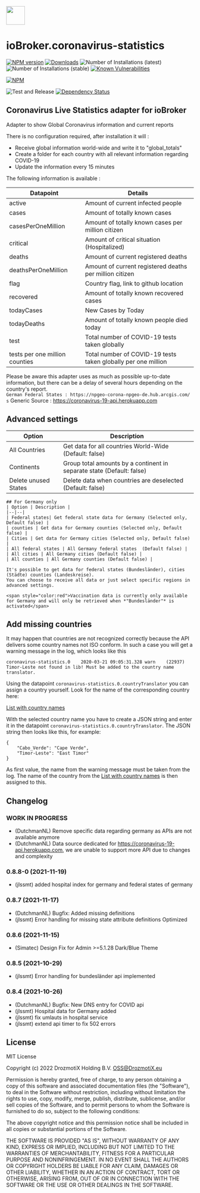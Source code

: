<img src="./admin/coronavirus-statistics.png" width="50" height="50" alt="">

# ioBroker.coronavirus-statistics

[![NPM version](http://img.shields.io/npm/v/iobroker.coronavirus-statistics.svg)](https://www.npmjs.com/package/iobroker.coronavirus-statistics)
[![Downloads](https://img.shields.io/npm/dm/iobroker.coronavirus-statistics.svg)](https://www.npmjs.com/package/iobroker.coronavirus-statistics)
![Number of Installations (latest)](http://iobroker.live/badges/coronavirus-statistics-installed.svg)
![Number of Installations (stable)](http://iobroker.live/badges/coronavirus-statistics-stable.svg)
[![Known Vulnerabilities](https://snyk.io/test/github/DrozmotiX/ioBroker.coronavirus-statistics/badge.svg)](https://snyk.io/test/github/DrozmotiX/ioBroker.coronavirus-statistics)

[![NPM](https://nodei.co/npm/iobroker.coronavirus-statistics.png?downloads=true)](https://nodei.co/npm/iobroker.coronavirus-statistics/)

![Test and Release](https://github.com/DrozmotiX/ioBroker.coronavirus-statistics/workflows/Test%20and%20Release/badge.svg)
[![Dependency Status](https://img.shields.io/david/DrozmotiX/ioBroker.coronavirus-statistics.svg)](https://david-dm.org/DrozmotiX/ioBroker.coronavirus-statistics)
## Coronavirus Live Statistics adapter for ioBroker

Adapter to show Global Coronavirus information and current reports

There is no configuration required, after installation it will : 

- Receive global information world-wide and write it to "global_totals"
- Create a folder for each country with all relevant information regarding COVID-19
- Update the information every 15 minutes

The following information is available : 

| Datapoint | Details |
|--|--|
| active | Amount of current infected people |
| cases | Amount of totally known cases |
| casesPerOneMillion | Amount of totally known cases per million citizen |
| critical | Amount of critical situation (Hospitalized) |
| deaths | Amount of current registered deaths |
| deathsPerOneMillion | Amount of current registered deaths per million citizen |
| flag | Country flag, link to github location |
| recovered | Amount of totally known recovered cases |
| todayCases | New Cases by Today |
| todayDeaths | Amount of totally known people died today |
| test | Total number of COVID-19 tests taken globally |
| tests per one  million counties | Total number of COVID-19 tests taken globally per one  million |

Please be aware this adapter uses as much as possible up-to-date information, but there can be a delay of several hours depending on the country's report.  
```German Federal States : https://npgeo-corona-npgeo-de.hub.arcgis.com/  s```
Generic Source : https://coronavirus-19-api.herokuapp.com

## Advanced settings
| Option | Description |
|--|--|
| All Countries | Get data for all countries World-Wide (Default: false) |
| Continents | Group total amounts by a continent in separate state (Default: false) |
| Delete unused States | Delete data when countries are deselected (Default: false) |

```
## For Germany only
| Option | Description |
|--|--|
| Federal states| Get federal state data for Germany (Selected only, Default false) |
| counties | Get data for Germany counties (Selected only, Default false) |
| Cities | Get data for Germany cities (Selected only, Default false) |
| All federal states | All Germany federal states  (Default false) |
| All cities | All Germany cities (Default false) |
| All counties | All Germany counties (Default false) |

It's possible to get data for federal states (Bundesländer), cities (Städte) counties (Landeskreise).
You can choose to receive all data or just select specific regions in advanced settings.

<span style="color:red">Vaccination data is currently only available for Germany and will only be retrieved when *"Bundesländer"* is activated</span>
```

## Add missing countries
It may happen that countries are not recognized correctly because the API delivers some country names not ISO conform. In such a case you will get a warning message in the log, which looks like this

```
coronavirus-statistics.0	2020-03-21 09:05:31.328	warn	(22937) Timor-Leste not found in lib! Must be added to the country name translator.
```

Using the datapoint `coronavirus-statistics.0.countryTranslator` you can assign a country yourself. Look for the name of the corresponding country here:

[List with country names](https://github.com/i-rocky/country-list-js/blob/master/data/names.json)

With the selected country name you have to create a JSON string and enter it in the datapoint `coronavirus-statistics.0.countryTranslator`.
The JSON string then looks like this, for example:

```
{
	"Cabo_Verde": "Cape Verde",
	"Timor-Leste": "East Timor"
}
```

As first value, the name from the warning message must be taken from the log. The name of the country from the [List with country names](https://github.com/i-rocky/country-list-js/blob/master/data/names.json) is then assigned to this.

## Changelog

<!--
	### __WORK IN PROGRESS__
	* (DutchmanNL) 
-->

### __WORK IN PROGRESS__
* (DutchmanNL) Remove specific data regarding germany as APIs are not available anymore
* (DutchmanNL) Data source dedicated for https://coronavirus-19-api.herokuapp.com, we are unable to support more API due to changes and complexity

### 0.8.8-0 (2021-11-19)
* (jlssmt) added hospital index for germany and federal states of germany

### 0.8.7 (2021-11-17)
* (DutchmanNL) Bugfix: Added missing definitions
* (jlssmt) Error handling for missing state attribute definitions Optimized

### 0.8.6 (2021-11-15)
* (Simatec) Design Fix for Admin >=5.1.28 Dark/Blue Theme

### 0.8.5 (2021-10-29)
* (jlssmt) Error handling for bundesländer api implemented 

### 0.8.4 (2021-10-26)
* (DutchmanNL) Bugfix: New DNS entry for COVID api
* (jlssmt) Hospital data for Germany added
* (jlssmt) fix umlauts in hospital service
* (jlssmt) extend api timer to fix 502 errors

## License
MIT License

Copyright (c) 2022 DrozmotiX Holding B.V. <OSS@DrozmotiX.eu>

Permission is hereby granted, free of charge, to any person obtaining a copy
of this software and associated documentation files (the "Software"), to deal
in the Software without restriction, including without limitation the rights
to use, copy, modify, merge, publish, distribute, sublicense, and/or sell
copies of the Software, and to permit persons to whom the Software is
furnished to do so, subject to the following conditions:

The above copyright notice and this permission notice shall be included in all
copies or substantial portions of the Software.

THE SOFTWARE IS PROVIDED "AS IS", WITHOUT WARRANTY OF ANY KIND, EXPRESS OR
IMPLIED, INCLUDING BUT NOT LIMITED TO THE WARRANTIES OF MERCHANTABILITY,
FITNESS FOR A PARTICULAR PURPOSE AND NONINFRINGEMENT. IN NO EVENT SHALL THE
AUTHORS OR COPYRIGHT HOLDERS BE LIABLE FOR ANY CLAIM, DAMAGES OR OTHER
LIABILITY, WHETHER IN AN ACTION OF CONTRACT, TORT OR OTHERWISE, ARISING FROM,
OUT OF OR IN CONNECTION WITH THE SOFTWARE OR THE USE OR OTHER DEALINGS IN THE
SOFTWARE.
